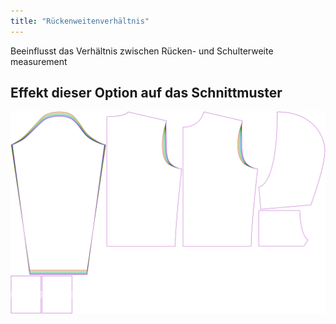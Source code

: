 ```yaml
---
title: "Rückenweitenverhältnis"
---
```


Beeinflusst das Verhältnis zwischen Rücken- und Schulterweite measurement

## Effekt dieser Option auf das Schnittmuster

![Dieses Bild zeigt den Effekt dieser Option, indem es mehrere Varianten überlagert, die einen anderen Wert für diese Option haben](huey_acrossbackfactor_sample.svg "Effekt dieser Option auf das Schnittmuster")
